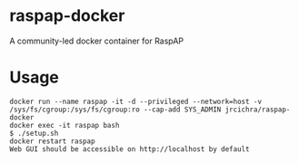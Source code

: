 # raspap-docker
A community-led docker container for RaspAP

# Usage
```
docker run --name raspap -it -d --privileged --network=host -v /sys/fs/cgroup:/sys/fs/cgroup:ro --cap-add SYS_ADMIN jrcichra/raspap-docker
docker exec -it raspap bash
$ ./setup.sh
docker restart raspap
Web GUI should be accessible on http://localhost by default
```
